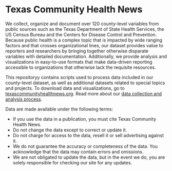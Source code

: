 # Texas Community Health News

We collect, organize and document over 120 county-level variables from public sources such as the Texas Department of State Health Services, the US Census Bureau and the Centers for Disease Control and Prevention. Because public health is a complex topic that is impacted by wide ranging factors and that crosses organizational lines, our dataset provides value to reporters and researchers by bringing together otherwise disparate variables with detailed documentation. Additionally, we provide analysis and visualizations in easy-to-use formats that make data-driven reporting accessible to organizations that otherwise lack the requisite resources.

This repositoryy contains scripts used to process data included in our county-level dataset, as well as additional datasets related to special topics and projects. To download data and visualizations, go to [texascommunityhealthnews.org](http://www.texascommunityhealthnews.org). Read more about our [data collection and analysis process](http://www.texascommunityhealthnews.org/process/).

Data are made available under the following terms:

- If you use the data in a publication, you must cite Texas Community Health News.
- Do not change the data except to correct or update it.
- Do not charge for access to the data, resell it or sell advertising against it.
- We do not guarantee the accuracy or completeness of the data. You acknowledge that the data may contain errors and omissions.
- We are not obligated to update the data, but in the event we do, you are solely responsible for checking our site for any updates.
